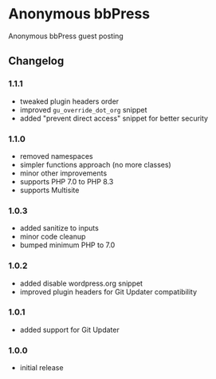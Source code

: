 # Anonymous bbPress

Anonymous bbPress guest posting

## Changelog

### 1.1.1
- tweaked plugin headers order
- improved `gu_override_dot_org` snippet
- added "prevent direct access" snippet for better security

### 1.1.0
- removed namespaces
- simpler functions approach (no more classes)
- minor other improvements
- supports PHP 7.0 to PHP 8.3
- supports Multisite

### 1.0.3
- added sanitize to inputs
- minor code cleanup
- bumped minimum PHP to 7.0

### 1.0.2
- added disable wordpress.org snippet
- improved plugin headers for Git Updater compatibility

### 1.0.1
- added support for Git Updater

### 1.0.0
- initial release
